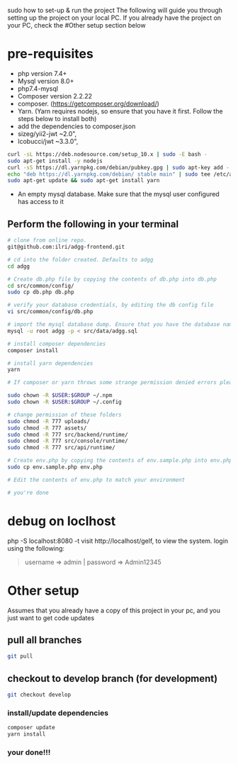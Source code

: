 sudo how to set-up & run the project
The following will guide you through setting up the project on your local PC. If you already have the project on your PC, check the #Other setup section below
# pre-requisites
+ php version 7.4+
+ Mysql version 8.0+
+ php7.4-mysql
+ Composer version 2.2.22
+ composer. (https://getcomposer.org/download/)
+ Yarn. (Yarn requires nodejs, so ensure that you have it first. Follow the steps below to install both)
+ add the dependencies to composer.json
+ sizeg/yii2-jwt ~2.0",
+ lcobucci/jwt ~3.3.0", 
```sh
curl -sL https://deb.nodesource.com/setup_10.x | sudo -E bash -
sudo apt-get install -y nodejs
curl -sS https://dl.yarnpkg.com/debian/pubkey.gpg | sudo apt-key add -
echo "deb https://dl.yarnpkg.com/debian/ stable main" | sudo tee /etc/apt/sources.list.d/yarn.list
sudo apt-get update && sudo apt-get install yarn
```
+ An empty mysql database. Make sure that the mysql user configured has access to it

## Perform the following in your terminal
```sh
# clone from online repo.
git@github.com:ilri/adgg-frontend.git

# cd into the folder created. Defaults to adgg
cd adgg

# Create db.php file by copying the contents of db.php into db.php
cd src/common/config/
sudo cp db.php db.php

# verify your database credentials, by editing the db config file
vi src/common/config/db.php

# import the mysql database dump. Ensure that you have the database named adgg first
mysql -u root adgg -p < src/data/adgg.sql

# install composer dependencies
composer install

# install yarn dependencies
yarn

# If composer or yarn throws some strange permission denied errors please run the following command to fix it.

sudo chown -R $USER:$GROUP ~/.npm
sudo chown -R $USER:$GROUP ~/.config

# change permission of these folders
sudo chmod -R 777 uploads/
sudo chmod -R 777 assets/
sudo chmod -R 777 src/backend/runtime/
sudo chmod -R 777 src/console/runtime/
sudo chmod -R 777 src/api/runtime/

# Create env.php by copying the contents of env.sample.php into env.php
sudo cp env.sample.php env.php

# Edit the contents of env.php to match your environment

# you're done
```

# debug on loclhost
php -S localhost:8080 -t <adgg-frontend>
visit http://localhost/gelf, to view the system. login using the following:
> username => admin | password => Admin12345

# Other setup
Assumes that you already have a copy of this project in your pc, and you just want to get code updates
## pull all branches
```sh
git pull
```
## checkout to develop branch (for development)
```sh
git checkout develop
```

### install/update dependencies
```sh
composer update
yarn install
```

### your done!!!
